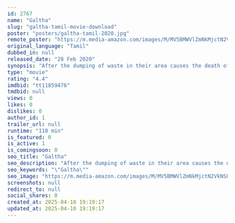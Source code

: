 ```yaml
---
id: 2767
name: "Galtha"
slug: "galtha-tamil-movie-download"
poster: "posters/galtha-tamil-2020.jpg"
remote_poster: "https://m.media-amazon.com/images/M/MV5BMWVlZmNkMjctN2VkNS00ODA2LWEwZjYtM2EyMzFiN2M1NzUzXkEyXkFqcGdeQXVyNjkwOTg4MTA@._V1_SX300.jpg"
original_language: "Tamil"
dubbed_in: null
released_date: "28 Feb 2020"
synopsis: "After the dumping of waste in their area causes the death of many due to mosquitoes and unknown viruses, a brave individual steps up to fight against the system and incite a change for the well-being of his people."
type: "movie"
rating: "4.4"
imdbid: "tt11859476"
tmdbid: null
views: 0
likes: 0
dislikes: 0
author_id: 1
trailer_url: null
runtime: "110 min"
is_featured: 0
is_active: 1
is_comingsoon: 0
seo_title: "Galtha"
seo_description: "After the dumping of waste in their area causes the death of many due to mosquitoes and unknown viruses, a brave individual steps up to fight against the system and incite a change for the well-being of his people."
seo_keywords: "\"Galtha\""
seo_image: "https://m.media-amazon.com/images/M/MV5BMWVlZmNkMjctN2VkNS00ODA2LWEwZjYtM2EyMzFiN2M1NzUzXkEyXkFqcGdeQXVyNjkwOTg4MTA@._V1_SX300.jpg"
screenshots: null
redirect_to: null
social_shares: 0
created_at: 2025-04-10 19:19:17
updated_at: 2025-04-10 19:19:17
---
```


